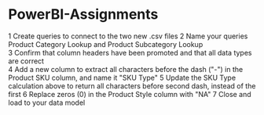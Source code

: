 # PowerBI-Assignments

1	Create queries to connect to the two new .csv files
2	Name your queries Product Category Lookup and Product Subcategory Lookup	
3	Confirm that column headers have been promoted and that all data types are correct 	
4	Add a new column to extract all characters before the dash 	("-") in the Product SKU column, and name it "SKU Type"
5	Update the SKU Type calculation above to return all characters before second dash, instead of the first
6	Replace zeros (0) in the Product Style column with "NA"	
7	Close and load to your data model 
